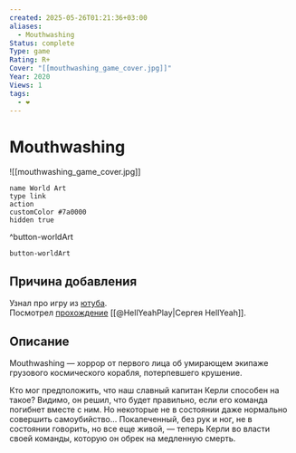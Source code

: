 ```yaml
---
created: 2025-05-26T01:21:36+03:00
aliases:
  - Mouthwashing
Status: complete
Type: game
Rating: R+
Cover: "[[mouthwashing_game_cover.jpg]]"
Year: 2020
Views: 1
tags:
  - ❤
---
```


# Mouthwashing

![[mouthwashing_game_cover.jpg]]


```button
name World Art
type link
action 
customColor #7a0000
hidden true
```
^button-worldArt



`button-worldArt`

## Причина добавления

Узнал про игру из [ютуба](https://youtu.be/LzZSV_PHaJM?si=eYlg_rMJQCxzTdSU).  
Посмотрел [прохождение](https://youtu.be/XZm5cNR73y0) [[@HellYeahPlay|Сергея HellYeah]].


## Описание

Mouthwashing — хоррор от первого лица об умирающем экипаже грузового космического корабля, потерпевшего крушение.

Кто мог предположить, что наш славный капитан Керли способен на такое? Видимо, он решил, что будет правильно, если его команда погибнет вместе с ним. Но некоторые не в состоянии даже нормально совершить самоубийство... Покалеченный, без рук и ног, не в состоянии говорить, но все еще живой, — теперь Керли во власти своей команды, которую он обрек на медленную смерть.
